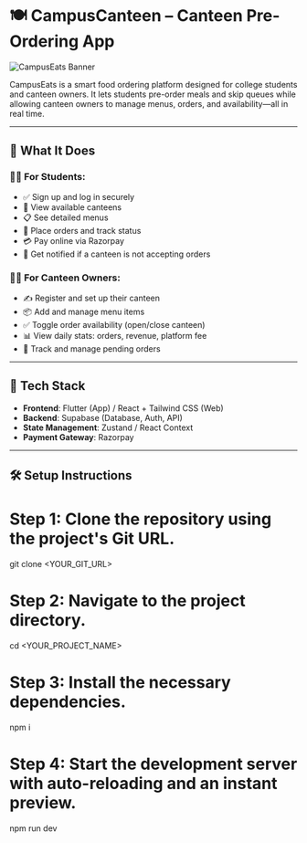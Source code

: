 # 🍽️ CampusCanteen – Canteen Pre-Ordering App

![CampusEats Banner](./public/og-image.jpg)

CampusEats is a smart food ordering platform designed for college students and canteen owners. It lets students pre-order meals and skip queues while allowing canteen owners to manage menus, orders, and availability—all in real time.

---

## 📱 What It Does

### 👨‍🎓 For Students:
- ✅ Sign up and log in securely
- 🏪 View available canteens
- 📋 See detailed menus
- 🛒 Place orders and track status
- 💳 Pay online via Razorpay
- 🚫 Get notified if a canteen is not accepting orders

### 👨‍🍳 For Canteen Owners:
- ✍️ Register and set up their canteen
- 📦 Add and manage menu items
- ✅ Toggle order availability (open/close canteen)
- 📊 View daily stats: orders, revenue, platform fee
- 🧾 Track and manage pending orders

---

## 🧱 Tech Stack

- **Frontend**: Flutter (App) / React + Tailwind CSS (Web)
- **Backend**: Supabase (Database, Auth, API)
- **State Management**: Zustand / React Context
- **Payment Gateway**: Razorpay

---

## 🛠️ Setup Instructions

# Step 1: Clone the repository using the project's Git URL.
git clone <YOUR_GIT_URL>

# Step 2: Navigate to the project directory.
cd <YOUR_PROJECT_NAME>

# Step 3: Install the necessary dependencies.
npm i

# Step 4: Start the development server with auto-reloading and an instant preview.
npm run dev
```

